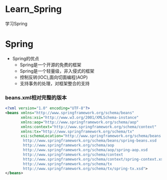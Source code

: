 # Learn_Spring
学习Spring

# Spring
- Spring的优点
  - Spring是一个开源的免费的框架
  - Spring是一个轻量级，非入侵式的框架
  - 控制反转(IOC),面向切面编程(AOP)
  - 支持事务的处理，对框架整合的支持

### beans.xml相对完整的版本
```xml
<?xml version="1.0" encoding="UTF-8"?>
<beans xmlns="http://www.springframework.org/schema/beans"
       xmlns:xsi="http://www.w3.org/2001/XMLSchema-instance"
       xmlns:aop="http://www.springframework.org/schema/aop"
       xmlns:context="http://www.springframework.org/schema/context"
       xmlns:tx="http://www.springframework.org/schema/tx"
       xsi:schemaLocation="http://www.springframework.org/schema/beans
        http://www.springframework.org/schema/beans/spring-beans.xsd
        http://www.springframework.org/schema/aop
        http://www.springframework.org/schema/aop/spring-aop.xsd
        http://www.springframework.org/schema/context
        http://www.springframework.org/schema/context/spring-context.xsd
        http://www.springframework.org/schema/tx
        http://www.springframework.org/schema/tx/spring-tx.xsd">
</beans>
```
